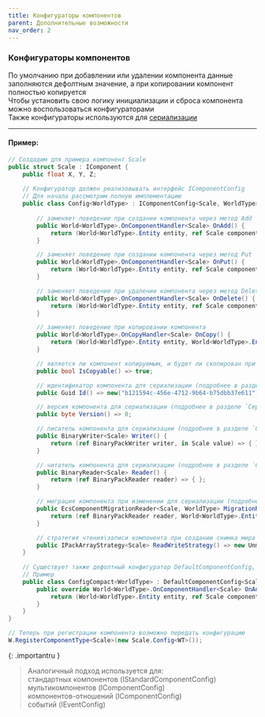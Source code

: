 ```yaml
---
title: Конфигураторы компонентов
parent: Дополнительныe возможности
nav_order: 2
---
```


### Конфигураторы компонентов
По умолчанию при добавлении или удалении компонента данные заполняются дефолтным значение, а при копировании компонент полностью копируется  
Чтобы установить свою логику инициализации и сброса компонента можно воспользоваться конфигураторами  
Также конфигураторы используются для [сериализации](serialization.md)

___

#### Пример:
```csharp
// Создадим для примера компонент Scale
public struct Scale : IComponent {
    public float X, Y, Z;
    
    // Конфигуратор должен реализовывать интерфейс IComponentConfig
    // Для начала рассмотрим полную имплементацию
    public class Config<WorldType> : IComponentConfig<Scale, WorldType> where WorldType : struct, IWorldType {
        
        // заменяет поведение при создании компонента через метод Add
        public World<WorldType>.OnComponentHandler<Scale> OnAdd() {
            return (World<WorldType>.Entity entity, ref Scale component) => { };
        }

        // заменяет поведение при создании компонента через метод Put
        public World<WorldType>.OnComponentHandler<Scale> OnPut() {
            return (World<WorldType>.Entity entity, ref Scale component) => { };
        }

        // заменяет поведение при удалении компонента через метод Delete
        public World<WorldType>.OnComponentHandler<Scale> OnDelete() {
            return (World<WorldType>.Entity entity, ref Scale component) => { };
        }

        // заменяет поведение при копировании компонента
        public World<WorldType>.OnCopyHandler<Scale> OnCopy() {
            return (World<WorldType>.Entity entity, World<WorldType>.Entity dstEntity, ref Scale src, ref Scale dst) => { };
        }

        // является ли компонент копируемым, и будет ли скопирован при entity.Copy() или entity.Move()
        public bool IsCopyable() => true;

        // идентификатор компонента для сериализации (подробнее в разделе `Сериализации`)
        public Guid Id() => new("b121594c-456e-4712-9b64-b75dbb37e611");

        // версия компонента для сериализации (подробнее в разделе `Сериализации`)
        public byte Version() => 0;

        // писатель компонента для сериализации (подробнее в разделе `Сериализации`)
        public BinaryWriter<Scale> Writer() {
            return (ref BinaryPackWriter writer, in Scale value) => { };
        }

        // читатель компонента для сериализации (подробнее в разделе `Сериализации`)
        public BinaryReader<Scale> Reader() {
            return (ref BinaryPackReader reader) => { };
        }

        // миграция компонента при изменении для сериализации (подробнее в разделе `Сериализации`)
        public EcsComponentMigrationReader<Scale, WorldType> MigrationReader() {
            return (ref BinaryPackReader reader, World<WorldType>.Entity entity, byte version, bool disabled) => { };
        }

        // стратегия чтения\записи компонента при создании снимка мира для сериализации (подробнее в разделе `Сериализации`)
        public IPackArrayStrategy<Scale> ReadWriteStrategy() => new UnmanagedPackArrayStrategy<Scale>();
    }
    
    // Существует также дефолтный конфигуратор DefaultComponentConfig, позволяющий переопределить только нужные методы
    // Пример
    public class ConfigCompact<WorldType> : DefaultComponentConfig<Scale, WorldType> where WorldType : struct, IWorldType {
        public override World<WorldType>.OnComponentHandler<Scale> OnAdd() {
            return (World<WorldType>.Entity entity, ref Scale component) => { };
        }
    }
}

// Теперь при регистрации компонента возможно передать конфигурацию
W.RegisterComponentType<Scale>(new Scale.Config<WT>());
```

{: .importantru }
> Аналогичный подход используется для:  
> стандартных компонентов (IStandardComponentConfig)  
> мультикомпонентов (IComponentConfig)  
> компонентов-отношений (IComponentConfig)  
> событий (IEventConfig)  
